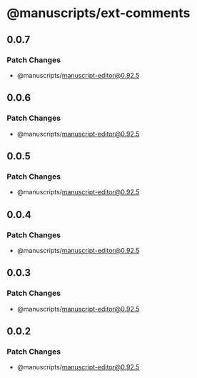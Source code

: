 # @manuscripts/ext-comments

## 0.0.7

### Patch Changes

- @manuscripts/manuscript-editor@0.92.5

## 0.0.6

### Patch Changes

- @manuscripts/manuscript-editor@0.92.5

## 0.0.5

### Patch Changes

- @manuscripts/manuscript-editor@0.92.5

## 0.0.4

### Patch Changes

- @manuscripts/manuscript-editor@0.92.5

## 0.0.3

### Patch Changes

- @manuscripts/manuscript-editor@0.92.5

## 0.0.2

### Patch Changes

- @manuscripts/manuscript-editor@0.92.5
